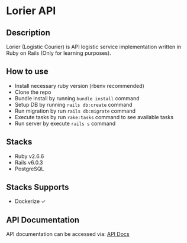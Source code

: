 # Lorier API

## Description

Lorier (Logistic Courier) is API logistic service implementation written in Ruby on Rails (Only for learning purposes).

## How to use

- Install necessary ruby version (rbenv recommended)
- Clone the repo
- Bundle install by running `bundle install` command
- Setup DB by running `rails db:create` command
- Run migration by run `rails db:migrate` command
- Execute tasks by run `rake:tasks` command to see available tasks
- Run server by execute `rails s` command

## Stacks

- Ruby v2.6.6
- Rails v6.0.3
- PostgreSQL

## Stacks Supports

- Dockerize &check;

## API Documentation

API documentation can be accessed via: [API Docs](https://api-yurichandra.stoplight.io/docs/lorier-api/swagger.yaml)
